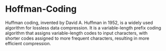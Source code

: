 # Hoffman-Coding

Huffman coding, invented by David A. Huffman in 1952, is a widely used algorithm for lossless data compression. It is a variable-length prefix coding algorithm that assigns variable-length codes to input characters, with shorter codes assigned to more frequent characters, resulting in more efficient compression.

